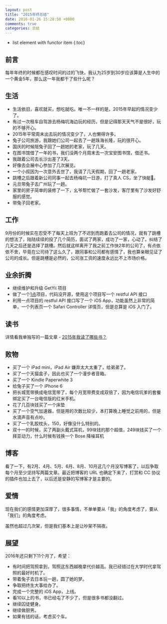 ```yaml
---
layout: post
title: "2015年终总结"
date: 2016-01-26 15:28:58 +0800
comments: true
categories: 总结
---
```

* list element with functor item
{:toc}

## 前言

每年年终的时候都在感叹时间的过的飞快，我认为25岁到30岁应该算是人生中的一个黄金5年，那么这一年我都干了些什么呢？

## 生活

- 生活依旧，喜欢就买，想吃就吃。唯一不一样的是，2015年早起的情况变少了。
- 有过一次租车自驾游去杨梅坑海边玩的经历，但是记得那天天气不是很好，玩的不够开心。
- 2015年平常周末出去玩的情况变少了，人也懒得许多。
- 兔子公司旅游，我跟她们公司一起去了一趟珠海长隆，玩的很开心。
- 国庆的时候陪兔子回了一趟她的老家，玩了几天。
- 在图书馆借了一年的书，我们没两个月周末去一次宝安图书馆，借还书。
- 我跟着公司去长沙出差了3天。
- 好像去会展中心参加了几次展览。
- 一个小叔因为一次意外去世了，我请了几天假期，回了一趟老家。
- 跳槽之后跟着新公司同事一起去杨梅坑一日游，打了真人 CS，坐了快艇🚤。
- 元旦带兔子去广州玩了一趟。
- 家里的房子简单的装修了一下，幺爷帮忙做了一套沙发，客厅里有了沙发好舒服的感觉。
- 带兔子回老家。

<!--more-->

## 工作

9月份的时候实在忍受不了每天上班为了不迟到而跑着去公司的情况，就有了跳槽的想法了，陆陆续续的投了几个简历，面试了两家，成功了一家，心动了。纠结了几天之后还是选择了跳槽。然后就这样离开了我之前工作快2年的公司了，有点依依不舍，毕竟在公司待了这么久了，跟同事和公司都有感情了，我也算亲眼见证了公司的成长。但是跳槽是必然的，公司涨工资的速度永远比不上市场价格。

## 业余折腾

- 继续维护和升级 GetYii 项目
- 做了一个[1点](http://1.forecho.com)项目，代码没开源，使用这个项目写一个 restful API 接口
- 利用一点项目的 restful API 接口写了一个 iOS App，功能虽然上非常的简单，一个列表页一个 Safari Controller 详情页，但是总算是 iOS 入门了。

## 读书

详情看我单独写的一篇文章 - [2015年我读了哪些书？](/what-i-read-in-2015)

## 败物

- 买了一个 iPad mini，iPad Air 嫌弃太大太重了，给弟弟了。
- 买了一个天猫盒子，因此也买了一个漫步者音箱。
- 买了一个 Kindle Paperwhite 3
- 给兔子买了一个 iPhone 6
- 把长城宽带换成电信宽带了，每个月宽带费变成双倍了，因为电信坑爹的套餐绑定买了一台电信版的红米手机。
- 花了几百块钱买了一个床垫
- 买了一个空气加速器，但是用的次数比较少，本打算晚上睡觉之前用的，但是水滴声音有点吵。
- 买了一个乳胶枕头，150，好像没什么特别的。
- 双十一的时候，买了两副头戴式耳机，99块钱的那个超值，249块钱买了一个拜亚动力，什么时候有钱换一个 Bose 降噪耳机

## 博客

看了一下，有2月、4月、5月、6月、8月、10月这几个月没写博客了，以后争取每个月至少坚持写两篇文章。最近把博客的 URL 也确定下来了，打赏和 CC 协议的插件也加上去了，以后还是安静的写博客才是主要的。

## 爱情

现在我们的感情更加深厚了，很多事情，不单单要从「我」的角度考虑了，要从「我们」的角度考虑。

虽然也超过几次架，但是我们基本上是让吵架不隔夜。

## 展望

2016年还只剩下11个月了，希望：

- 有时间把驾照拿到，驾照这东西越晚拿代价越高。我已经错过在大学时代拿驾照的最好时机了。
- 带着兔子去日本玩一趟，圆了她的梦。
- 争取把终生大事给办了。
- 完成一个完整的 iOS App，上线。
- 看10以上的书，书已经屯了不少了，但是很多书都没翻过。
- 继续囚徒健身。
- 继续做厨男。
- 如果有钱的话，考虑买个车。


